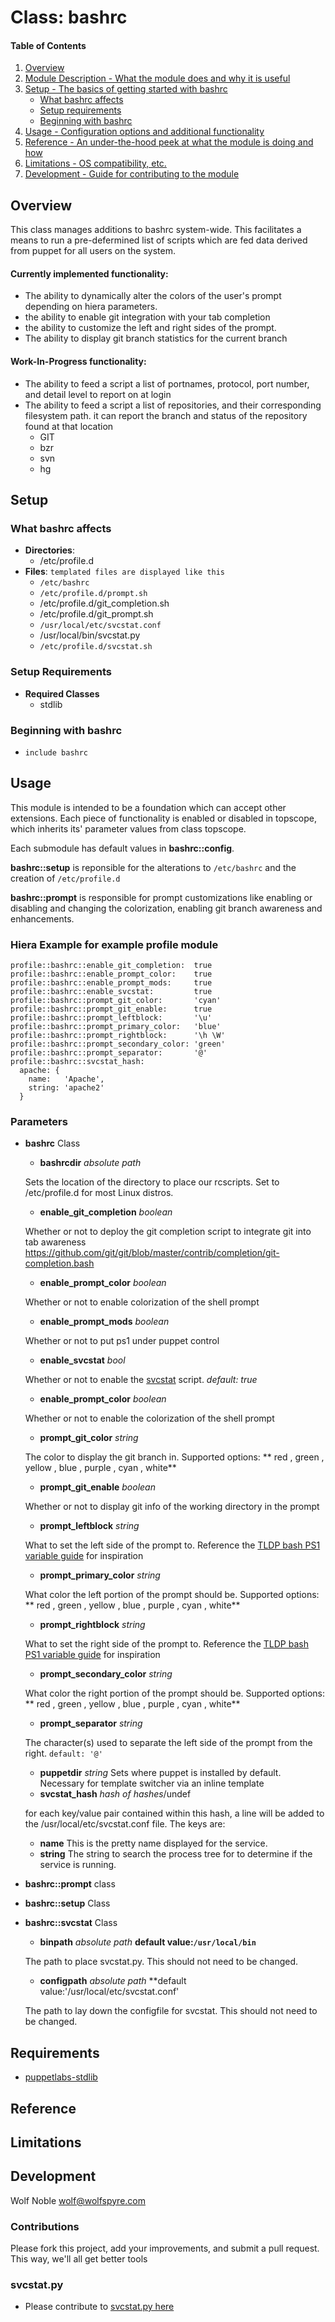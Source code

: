 # Class: bashrc

#### Table of Contents

1. [Overview](#overview)
2. [Module Description - What the module does and why it is useful](#module-description)
3. [Setup - The basics of getting started with bashrc](#setup)
    * [What bashrc affects](#what-bashrc-affects)
    * [Setup requirements](#setup-requirements)
    * [Beginning with bashrc](#beginning-with-bashrc)
4. [Usage - Configuration options and additional functionality](#usage)
5. [Reference - An under-the-hood peek at what the module is doing and how](#reference)
6. [Limitations - OS compatibility, etc.](#limitations)
7. [Development - Guide for contributing to the module](#development)

## Overview

This class manages additions to bashrc system-wide. This facilitates a means to run a pre-defermined list of scripts which are fed data derived from puppet for all users on the system.

#### Currently implemented functionality:
* The ability to dynamically alter the colors of the user's prompt depending on hiera parameters.
* the ability to enable git integration with your tab completion
* the ability to customize the left and right sides of the prompt.
* The ability to display git branch statistics for the current branch

#### Work-In-Progress functionality:
* The ability to feed a script a list of portnames, protocol, port number, and detail level to report on at login
* The ability to feed a script a list of repositories, and their corresponding filesystem path. it can report the branch and status of the repository found at that location
  * GIT
  * bzr
  * svn
  * hg


## Setup

### What bashrc affects
* **Directories**:
  * /etc/profile.d
* **Files**: `templated files are displayed like this`
  * `/etc/bashrc`
  * `/etc/profile.d/prompt.sh`
  * /etc/profile.d/git_completion.sh
  * /etc/profile.d/git_prompt.sh
  * `/usr/local/etc/svcstat.conf`
  * /usr/local/bin/svcstat.py
  * `/etc/profile.d/svcstat.sh`

### Setup Requirements
 * **Required Classes**
   * stdlib

### Beginning with bashrc

* `include bashrc`

## Usage

This module is intended to be a foundation which can accept other extensions. Each piece of functionality is enabled or disabled in topscope, which inherits its' parameter values from class topscope.

Each submodule has default values in **bashrc::config**.

**bashrc::setup** is reponsible for the alterations to `/etc/bashrc` and the creation of `/etc/profile.d`

**bashrc::prompt** is responsible for prompt customizations like enabling or disabling and changing the colorization, enabling git branch awareness and enhancements.


### Hiera Example for example profile module

    profile::bashrc::enable_git_completion:  true
    profile::bashrc::enable_prompt_color:    true
    profile::bashrc::enable_prompt_mods:     true
    profile::bashrc::enable_svcstat:         true
    profile::bashrc::prompt_git_color:       'cyan'
    profile::bashrc::prompt_git_enable:      true
    profile::bashrc::prompt_leftblock:       '\u'
    profile::bashrc::prompt_primary_color:   'blue'
    profile::bashrc::prompt_rightblock:      '\h \W'
    profile::bashrc::prompt_secondary_color: 'green'
    profile::bashrc::prompt_separator:       '@'
    profile::bashrc::svcstat_hash:
      apache: {
        name:   'Apache',
        string: 'apache2'
      }
### Parameters

* **bashrc** Class
  * **bashrcdir** *absolute path*

  Sets the location of the directory to place our rcscripts. Set to /etc/profile.d for most Linux distros.
  * **enable_git_completion** *boolean*

  Whether or not to deploy the git completion script to integrate git into tab awareness
  https://github.com/git/git/blob/master/contrib/completion/git-completion.bash
  * **enable_prompt_color** *boolean*

  Whether or not to enable colorization of the shell prompt
  * **enable_prompt_mods** *boolean*

  Whether or not to put ps1 under puppet control
  * **enable_svcstat** *bool*

  Whether or not to enable the [svcstat](https://github.com/wolfspyre/python-svcstat) script. *default: true*
  * **enable_prompt_color** *boolean*

  Whether or not to enable the colorization of the shell prompt
  * **prompt_git_color** *string*

  The color to display the git branch in. Supported options: ** red , green , yellow , blue , purple , cyan , white**
  * **prompt_git_enable** *boolean*

  Whether or not to display git info of the working directory in the prompt
  * **prompt_leftblock** *string*

  What to set the left side of the prompt to. Reference the [TLDP bash PS1 variable guide](http://www.tldp.org/HOWTO/Bash-Prompt-HOWTO/bash-prompt-escape-sequences.html) for inspiration
  * **prompt_primary_color** *string*

  What color the left portion of the prompt should be. Supported options: ** red , green , yellow , blue , purple , cyan , white**
  * **prompt_rightblock** *string*

  What to set the right side of the prompt to. Reference the [TLDP bash PS1 variable guide](http://www.tldp.org/HOWTO/Bash-Prompt-HOWTO/bash-prompt-escape-sequences.html) for inspiration
  * **prompt_secondary_color** *string*

  What color the right portion of the prompt should be. Supported options: ** red , green , yellow , blue , purple , cyan , white**
  * **prompt_separator** *string*

  The character(s) used to separate the left side of the prompt from the right. `default: '@'`
  * **puppetdir** *string*
  Sets where puppet is installed by default. Necessary for template switcher via an inline template
  * **svcstat_hash** *hash of hashes*/undef

  for each key/value pair contained within this hash, a line will be added to the /usr/local/etc/svcstat.conf file. The keys are:
    * **name** This is the pretty name displayed for the service.
    * **string** The string to search the process tree for to determine if the service is running.
* **bashrc::prompt** class

* **bashrc::setup** Class

* **bashrc::svcstat** Class
  * **binpath**    *absolute path* **default value:`/usr/local/bin`**

  The path to place svcstat.py. This should not need to be changed.
  * **configpath** *absolute path* **default value:'/usr/local/etc/svcstat.conf'

  The path to lay down the configfile for svcstat. This should not need to be changed.

## Requirements
  * [puppetlabs-stdlib](https://github.com/puppetlabs/puppetlabs-stdlib)

## Reference

## Limitations


## Development
Wolf Noble <wolf@wolfspyre.com>

### Contributions

Please fork this project, add your improvements, and submit a pull request. This way, we'll all get better tools
### svcstat.py
  * Please contribute to [svcstat.py here](https://github.com/wolfspyre/python-svcstat)
